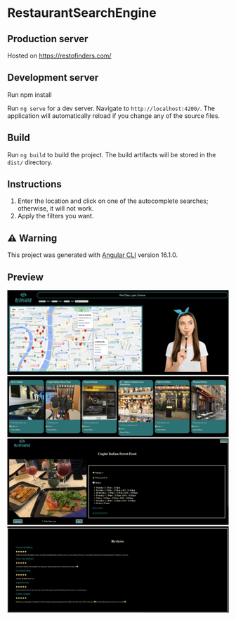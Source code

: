 # RestaurantSearchEngine

## Production server

Hosted on https://restofinders.com/

## Development server

Run npm install

Run `ng serve` for a dev server. Navigate to `http://localhost:4200/`. The application will automatically reload if you change any of the source files.

## Build

Run `ng build` to build the project. The build artifacts will be stored in the `dist/` directory.

## Instructions

1. Enter the location and click on one of the autocomplete searches; otherwise, it will not work.
2. Apply the filters you want.

## ⚠️ Warning

This project was generated with [Angular CLI](https://github.com/angular/angular-cli) version 16.1.0.


## Preview

![image](images_repo/1.png)
![image](images_repo/2.png)
![image](images_repo/3.png)
![image](images_repo/4.png)


